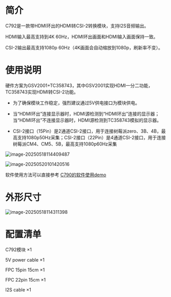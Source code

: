 # 简介

C792是一款带HDMI环出的HDMI转CSI-2转换模块，支持I2S音频输出。

HDMI输入最高支持到4K 60Hz，HDMI环出画面和HDMI输入画面保持一致。

CSI-2输出最高支持1080p 60Hz（4K画面会自动缩放到1080p，刷新率不变）。

# 使用说明

硬件方案为GSV2001+TC358743，其中GSV2001实现HDMI一分二功能，TC358743实现HDMI转CSI-2功能。

- 为了确保模块工作稳定，强烈建议通过5V供电接口为模块供电。

- 当“HDMI环出”连接显示器时，HDMI源检测到“HDMI环出”连接的显示器；当“HDMI环出”不连接显示器时，HDMI源检测到TC358743模拟的显示器。

- CSI-2接口（15Pin）是2通道CSI-2接口，用于连接树莓派zero、3B、4B，最高支持1080p50Hz采集；CSI-2接口（22Pin）是4通道CSI-2接口，用于连接树莓派CM4、CM5、5B，最高支持1080p60Hz采集

![image-20250518114409487](assets/images/C792/image-20250518114409487.png)

![image-20250520101420516](assets/images/C792/image-20250520101420516.png)

软件使用方法可以直接参考 [C790的软件使用demo](hdmi-csi-i2s.md#软件使用demo)

# 外形尺寸 

![image-20250518114311398](assets/images/C792/image-20250518114311398.png)

# 配置清单

C792模块 ×1

5V power cable ×1

FPC 15pin 15cm ×1

FPC 22pin 15cm ×1

I2S cable ×1
